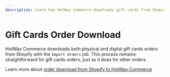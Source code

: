 ```yaml
---
description: Learn how HotWax Commerce downloads gift cards from Shopify.
---
```


# Gift Cards Order Download

HotWax Commerce downloads both physical and digital gift cards orders from Shopify with the `Import Orders` job. This process remains straightforward for gift cards orders, just as it does for other orders.

Learn more about [order download from Shopify to HotWax Commerce](how-are-orders-downloaded-from-shopify-to-hotwax-commerce.md)
